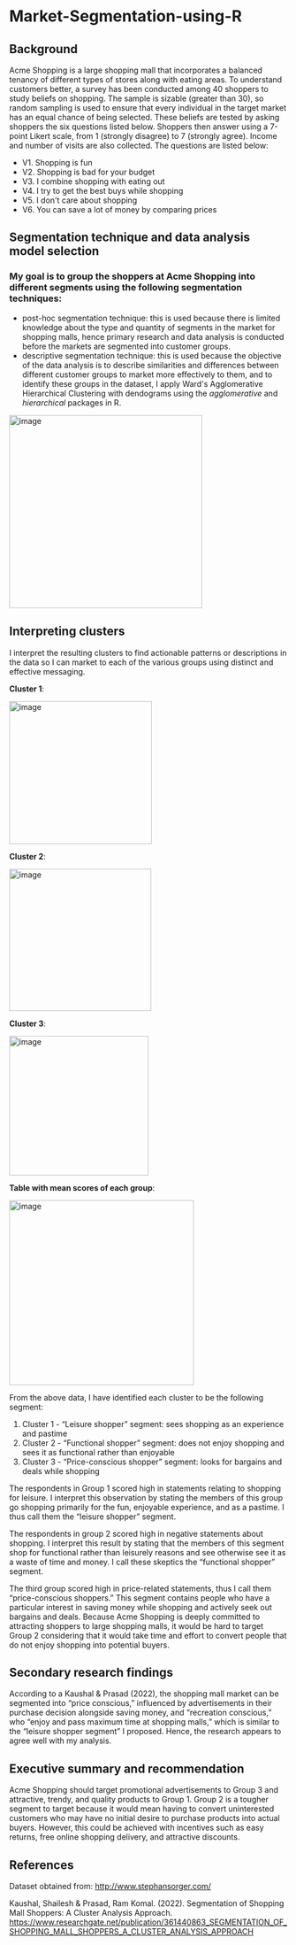 # Market-Segmentation-using-R

## Background

Acme Shopping is a large shopping mall that incorporates a balanced tenancy of different types of stores along with eating areas. To understand customers better, a survey has been conducted among 40 shoppers to study beliefs on shopping. The sample is sizable (greater than 30), so random sampling is used to ensure that every individual in the target market has an equal chance of being selected. These beliefs are tested by asking shoppers the six questions listed below. Shoppers then answer using a 7-point Likert scale, from 1 (strongly disagree) to 7 (strongly agree). Income and number of visits are also collected. The questions are listed below:
 
- V1. Shopping is fun
- V2. Shopping is bad for your budget
- V3. I combine shopping with eating out
- V4. I try to get the best buys while shopping
- V5. I don't care about shopping
- V6. You can save a lot of money by comparing prices

## Segmentation technique and data analysis model selection

### My goal is to group the shoppers at Acme Shopping into different segments using the following segmentation techniques:

- post-hoc segmentation technique: this is used because there is limited knowledge about the type and quantity of segments in the market for shopping malls, hence primary research and data analysis is conducted before the markets are segmented into customer groups.
- descriptive segmentation technique: this is used because the objective of the data analysis is to describe similarities and differences between different customer groups to market more effectively to them, and to identify these groups in the dataset, I apply Ward's Agglomerative Hierarchical Clustering with dendograms using the *agglomerative* and *hierarchical* packages in R.
 
<img width="349" alt="image" src="https://user-images.githubusercontent.com/113878059/225531674-28337b9f-9697-4dfe-be14-0b599c5cb6bb.png">

## Interpreting clusters

I interpret the resulting clusters to find actionable patterns or descriptions in the data so I can market to each of the various groups using distinct and effective messaging.

__Cluster 1__:

<img width="258" alt="image" src="https://user-images.githubusercontent.com/113878059/225527976-c8f26a49-5a57-481f-ad14-888133d7b56a.png">

__Cluster 2__:

<img width="257" alt="image" src="https://user-images.githubusercontent.com/113878059/225528005-c6d34a9d-6906-4bb1-babb-ef819d253d39.png">

__Cluster 3__:

<img width="252" alt="image" src="https://user-images.githubusercontent.com/113878059/225528048-7cba9ae6-602d-4c35-a939-421b260bf98f.png">

__Table with mean scores of each group__:

<img width="334" alt="image" src="https://user-images.githubusercontent.com/113878059/225529458-06846a4f-1401-40fb-a245-42f780543902.png">

From the above data, I have identified each cluster to be the following segment:
1.	Cluster 1 - “Leisure shopper” segment: sees shopping as an experience and pastime
2.	Cluster 2 - “Functional shopper” segment: does not enjoy shopping and sees it as functional rather than enjoyable
3.	Cluster 3 - “Price-conscious shopper” segment: looks for bargains and deals while shopping 

The respondents in Group 1 scored high in statements relating to shopping for leisure. I interpret this observation by stating the members of this group go shopping primarily for the fun, enjoyable experience, and as a pastime. I thus call them the “leisure shopper” segment. 

The respondents in group 2 scored high in negative statements about shopping. I interpret this result by stating that the members of this segment shop for functional rather than leisurely reasons and see otherwise see it as a waste of time and money. I call these skeptics the “functional shopper” segment.

The third group scored high in price-related statements, thus I call them “price-conscious shoppers.” This segment contains people who have a particular interest in saving money while shopping and actively seek out bargains and deals. Because Acme Shopping is deeply committed to attracting shoppers to large shopping malls, it would be hard to target Group 2 considering that it would take time and effort to convert people that do not enjoy shopping into potential buyers.

## Secondary research findings

According to a Kaushal & Prasad (2022), the shopping mall market can be segmented into “price conscious,” influenced by advertisements in their purchase decision alongside saving money, and “recreation conscious,” who “enjoy and pass maximum time at shopping malls,” which is similar to the “leisure shopper segment” I proposed. Hence, the research appears to agree well with my analysis.

## Executive summary and recommendation 

Acme Shopping should target promotional advertisements to Group 3 and attractive, trendy, and quality products to Group 1. Group 2 is a tougher segment to target because it would mean having to convert uninterested customers who may have no initial desire to purchase products into actual buyers. However, this could be achieved with incentives such as easy returns, free online shopping delivery, and attractive discounts.

## References

Dataset obtained from: http://www.stephansorger.com/

Kaushal, Shailesh & Prasad, Ram Komal. (2022). Segmentation of Shopping Mall Shoppers: A Cluster Analysis Approach. https://www.researchgate.net/publication/361440863_SEGMENTATION_OF_SHOPPING_MALL_SHOPPERS_A_CLUSTER_ANALYSIS_APPROACH

